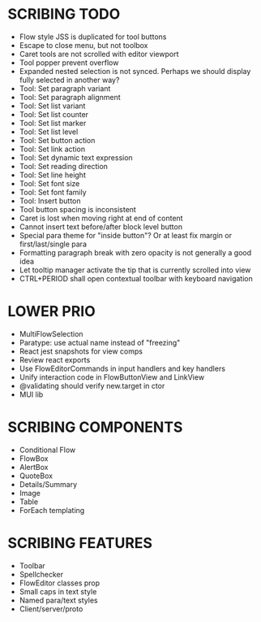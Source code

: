SCRIBING TODO
=============
- Flow style JSS is duplicated for tool buttons
- Escape to close menu, but not toolbox
- Caret tools are not scrolled with editor viewport
- Tool popper prevent overflow
- Expanded nested selection is not synced. Perhaps we should display fully selected in another way?
- Tool: Set paragraph variant
- Tool: Set paragraph alignment
- Tool: Set list variant
- Tool: Set list counter
- Tool: Set list marker
- Tool: Set list level
- Tool: Set button action
- Tool: Set link action
- Tool: Set dynamic text expression
- Tool: Set reading direction
- Tool: Set line height
- Tool: Set font size
- Tool: Set font family
- Tool: Insert button
- Tool button spacing is inconsistent
- Caret is lost when moving right at end of content
- Cannot insert text before/after block level button
- Special para theme for "inside button"? Or at least fix margin or first/last/single para
- Formatting paragraph break with zero opacity is not generally a good idea
- Let tooltip manager activate the tip that is currently scrolled into view
- CTRL+PERIOD shall open contextual toolbar with keyboard navigation

LOWER PRIO
==========
- MultiFlowSelection
- Paratype: use actual name instead of "freezing"
- React jest snapshots for view comps
- Review react exports
- Use FlowEditorCommands in input handlers and key handlers
- Unify interaction code in FlowButtonView and LinkView
- @validating should verify new.target in ctor
- MUI lib

SCRIBING COMPONENTS
===================
- Conditional Flow
- FlowBox
- AlertBox
- QuoteBox
- Details/Summary
- Image
- Table
- ForEach templating


SCRIBING FEATURES
=================
- Toolbar
- Spellchecker
- FlowEditor classes prop
- Small caps in text style
- Named para/text styles
- Client/server/proto
